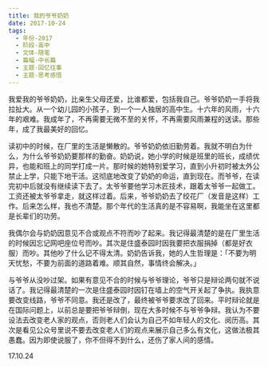 ```yaml
---
title: 我的爷爷奶奶
date: 2017-10-24
tags:
  - 年份-2017
  - 阶段-高中
  - 文体-随笔
  - 篇幅-中长篇
  - 主题-回忆往事
  - 主题-思考感悟
---
```


我爱我的爷爷奶奶，比亲生父母还爱，比谁都爱，包括我自己。爷爷奶奶一手将我拉扯大。从一个幼儿园的小孩子，到一个一人独居的高中生。十六年的风雨，十六年的艰难。我成年了，不再需要无微不至的关怀，不再需要风雨兼程的送读。那些年，成了我最美好的回忆。

读初中的时候，在厂里的生活是懒散的。爷爷奶奶依旧勤劳着。我就不明白为什么，为什么爷爷奶奶要那样的勤奋。奶奶说，她小学的时候是班里的班长，成绩优异，也能和班上的同学打成一片。那时候的她特别爱学习，直到小升初时被太外公禁止上学，只能下地干活。这彻底地改变了奶奶的命运，直到现在。而爷爷，在读完初中后就没有继续读下去了。太爷爷要他学习木匠技术，跟着太爷爷一起做工。工资还被太爷爷拿走，就这样过着。后来，爷爷奶奶去了绞花厂（发音是这样）工作。后来怎么样，我也不清楚。那个年代的生活真的是不容易啊，我能坐在这里都是长辈们的功劳。

我偶尔会与奶奶因意见不合或观点不符而吵了起来。我记得最清楚的是在厂里生活的时候因忘记网吧座位号而吵。其次是住盛泰园时因我要把衣服捐掉（都是好衣服）而吵。其他吵了什么记不得太清。奶奶告诉我，她的人生哲理是：「不要为明天忧愁，不要为前面的道路着难。顺其自然，事情终会解决。」

与爷爷从没吵过架。如果有意见不合的时候与爷爷理论，爷爷只是辩论两句就不说话了。我记得最清楚的一次是住盛泰园时因钉在墙上的空气开关起了争执。我执意要改变线路，爷爷不同意。我还是改了，最终被爷爷要求改了回来。平时辩论就是在国际问题上，以前总是要把爷爷辩倒，现在大多时候不与爷爷争辩。我认为不要设法去改变老人家的观点，否则老人们会认为自己不如年轻人的文化、阅历高。其次是看见公众号里说不要去改变老人们的观点来展示自己多么有文化，这做法极其愚蠢。因为即使说服了，你不但得不到什么，还伤了家人间的感情。

17.10.24

